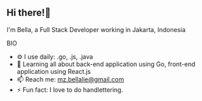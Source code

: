 ## Hi there!👋

I'm Bella, a Full Stack Developer working in Jakarta, Indonesia

BIO

- ⚙️ I use daily: .go, .js, .java
- 🌱 Learning all about back-end application using Go, front-end application using React.js
- 📫 Reach me: mz.bellalie@gmail.com
- ⚡️ Fun fact: I love to do handlettering.
